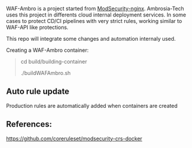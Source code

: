 WAF-Ambro is a project started from [ModSecurity-nginx](https://github.com/SpiderLabs/ModSecurity-nginx). Ambrosia-Tech uses this project in differents cloud internal deployment services. In some cases to protect CD/CI pipelines with very strict rules, working similar to WAF-API like protections.

This repo will integrate some changes and automation internaly used.

Creating a WAF-Ambro container:

> cd build/building-container
>
> ./buildWAFAmbro.sh

## Auto rule update

Production rules are automatically added when containers are created

## References:

https://github.com/coreruleset/modsecurity-crs-docker
